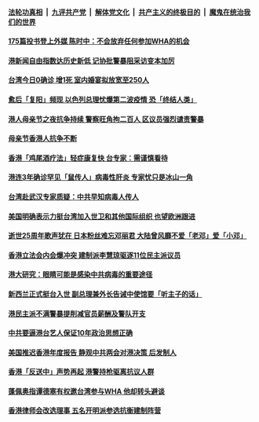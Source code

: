 ####  [法轮功真相](../../../../basic/blob/master/README.md?t=05121102) &nbsp;|&nbsp; [九评共产党](../../../../9ping.md/blob/master/README.md?t=05121102) &nbsp;|&nbsp; [解体党文化](../../../../jtdwh.md/blob/master/README.md?t=05121102)  &nbsp;|&nbsp; [共产主义的终极目的](../../../../gczydzjmd.md/blob/master/README.md?t=05121102) &nbsp;|&nbsp; [魔鬼在统治我们的世界](../../../../mgztzwmdsj.md/blob/master/README.md?t=05121102) 

#### [175篇投书登上外媒 陈时中：不会放弃任何参加WHA的机会](../pages/soh55/377380.md?t=05121102) 
#### [港新闻自由指数达历史新低 记协批警暴阻采访变本加厉](../pages/soh55/377431.md?t=05121102) 
#### [台湾今日0确诊 增1死 室内婚宴拟放宽至250人](../pages/soh55/377347.md?t=05121102) 
#### [愈后「复阳」频现 以色列总理忧爆第二波疫情 恐「终结人类」](../pages/soh55/377311.md?t=05121102) 
#### [港人母亲节之夜抗争持续 警察旺角拘二百人 区议员强烈谴责警暴](../pages/soh55/377290.md?t=05121102) 
#### [母亲节香港人抗争不断](../pages/soh55/377101.md?t=05121102) 
#### [香港「鸡尾酒疗法」轻症康复快  台专家：需谨慎看待](../pages/soh55/376954.md?t=05121102) 
#### [港连3年确诊罕见「鼠传人」病毒性肝炎 专家忧只是冰山一角](../pages/soh55/376696.md?t=05121102) 
#### [台湾赴武汉专家质疑：中共早知病毒人传人](../pages/soh55/376642.md?t=05121102) 
#### [美国明确表示力挺台湾加入世卫和其他国际组织 也望欧洲跟进](../pages/soh55/376471.md?t=05121102) 
#### [逝世25周年歌声犹在 日本粉丝难忘邓丽君 大陆曾风靡不爱「老邓」爱「小邓」](../pages/soh55/376237.md?t=05121102) 
#### [香港立法会内会爆冲突 建制派李慧琼驱逐11位民主派议员](../pages/soh55/376387.md?t=05121102) 
#### [港大研究：眼睛可能是感染中共病毒的重要途径](../pages/soh55/376300.md?t=05121102) 
#### [新西兰正式挺台入世 副总理兼外长告诫中使馆要「听主子的话」](../pages/soh55/376198.md?t=05121102) 
#### [港民主派不满警暴提削减官员薪酬及警队开支](../pages/soh55/375931.md?t=05121102) 
#### [中共要逼港台艺人保证10年政治思想正确](../pages/soh55/375913.md?t=05121102) 
#### [美国推迟香港年度报告 静观中共两会对港决策 后发制人](../pages/soh55/375826.md?t=05121102) 
#### [香港「反送中」声势再起 港警持枪驱离抗议人群 ](../pages/soh55/375790.md?t=05121102) 
#### [蓬佩奥指谭德塞有权邀台湾参与WHA   他却转头避谈](../pages/soh55/375724.md?t=05121102) 
#### [香港律师会改选理事 五名开明派参选抗衡建制阵营](../pages/soh55/375547.md?t=05121102) 
